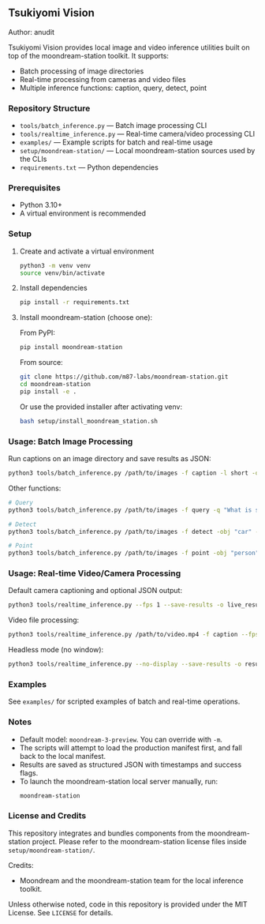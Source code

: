 ## Tsukiyomi Vision

Author: anudit

Tsukiyomi Vision provides local image and video inference utilities built on top of the moondream-station toolkit. It supports:

- Batch processing of image directories
- Real-time processing from cameras and video files
- Multiple inference functions: caption, query, detect, point

### Repository Structure

- `tools/batch_inference.py` — Batch image processing CLI
- `tools/realtime_inference.py` — Real-time camera/video processing CLI
- `examples/` — Example scripts for batch and real-time usage
- `setup/moondream-station/` — Local moondream-station sources used by the CLIs
- `requirements.txt` — Python dependencies

### Prerequisites

- Python 3.10+
- A virtual environment is recommended

### Setup

1. Create and activate a virtual environment
   ```bash
   python3 -m venv venv
   source venv/bin/activate
   ```

2. Install dependencies
   ```bash
   pip install -r requirements.txt
   ```

3. Install moondream-station (choose one):

   From PyPI:
   ```bash
   pip install moondream-station
   ```

   From source:
   ```bash
   git clone https://github.com/m87-labs/moondream-station.git
   cd moondream-station
   pip install -e .
   ```

   Or use the provided installer after activating venv:
   ```bash
   bash setup/install_moondream_station.sh
   ```

### Usage: Batch Image Processing

Run captions on an image directory and save results as JSON:
```bash
python3 tools/batch_inference.py /path/to/images -f caption -l short -o results.json
```

Other functions:
```bash
# Query
python3 tools/batch_inference.py /path/to/images -f query -q "What is shown?" -o answers.json

# Detect
python3 tools/batch_inference.py /path/to/images -f detect -obj "car" -o detections.json

# Point
python3 tools/batch_inference.py /path/to/images -f point -obj "person" -o points.json
```

### Usage: Real-time Video/Camera Processing

Default camera captioning and optional JSON output:
```bash
python3 tools/realtime_inference.py --fps 1 --save-results -o live_results.json
```

Video file processing:
```bash
python3 tools/realtime_inference.py /path/to/video.mp4 -f caption --fps 2 --save-results -o video_results.json
```

Headless mode (no window):
```bash
python3 tools/realtime_inference.py --no-display --save-results -o results.json
```

### Examples

See `examples/` for scripted examples of batch and real-time operations.

### Notes

- Default model: `moondream-3-preview`. You can override with `-m`.
- The scripts will attempt to load the production manifest first, and fall back to the local manifest.
- Results are saved as structured JSON with timestamps and success flags.
- To launch the moondream-station local server manually, run:
  ```bash
  moondream-station
  ```

### License and Credits

This repository integrates and bundles components from the moondream-station project. Please refer to the moondream-station license files inside `setup/moondream-station/`.

Credits:
- Moondream and the moondream-station team for the local inference toolkit.

Unless otherwise noted, code in this repository is provided under the MIT License. See `LICENSE` for details.